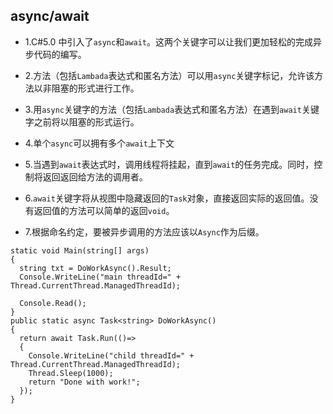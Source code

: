 ## async/await

- 1.C#5.0 中引入了`async`和`await`。这两个关键字可以让我们更加轻松的完成异步代码的编写。

- 2.方法（包括`Lambada`表达式和匿名方法）可以用`async`关键字标记，允许该方法以非阻塞的形式进行工作。

- 3.用`async`关键字的方法（包括`Lambada`表达式和匿名方法）在遇到`await`关键字之前将以阻塞的形式运行。

- 4.单个`async`可以拥有多个`await`上下文

- 5.当遇到`await`表达式时，调用线程将挂起，直到`await`的任务完成。同时，控制将返回返回给方法的调用者。

- 6.`await`关键字将从视图中隐藏返回的`Task`对象，直接返回实际的返回值。没有返回值的方法可以简单的返回`void`。

- 7.根据命名约定，要被异步调用的方法应该以`Async`作为后缀。

```
static void Main(string[] args)
{
  string txt = DoWorkAsync().Result;
  Console.WriteLine("main threadId=" + Thread.CurrentThread.ManagedThreadId);

  Console.Read();
}
public static async Task<string> DoWorkAsync()
{
  return await Task.Run(()=>
  {
    Console.WriteLine("child threadId=" + Thread.CurrentThread.ManagedThreadId);
    Thread.Sleep(1000);
    return "Done with work!";
  });
}
```
